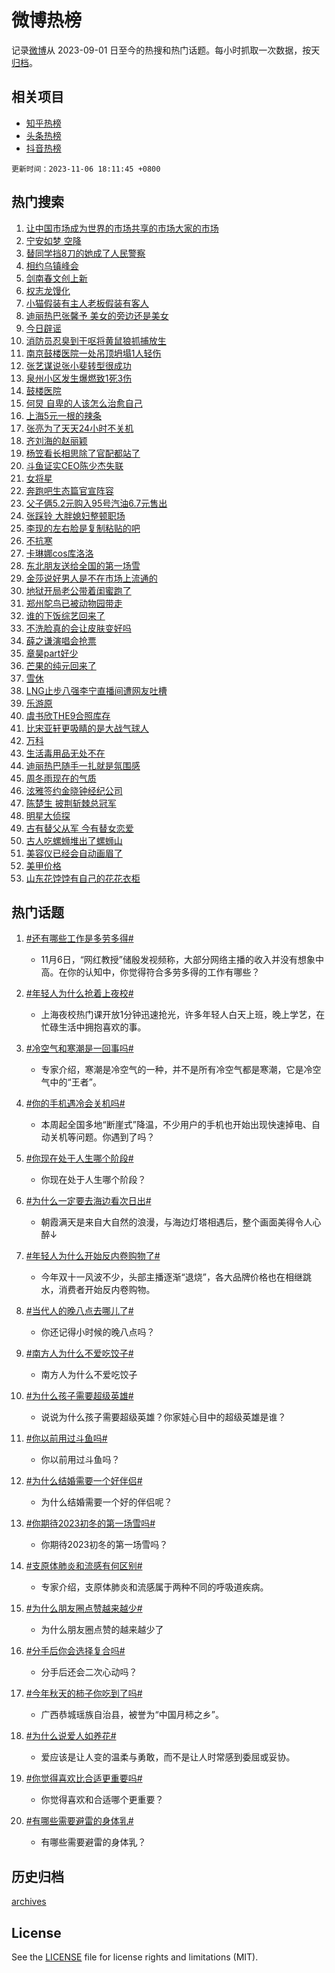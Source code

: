 # 微博热榜

记录[微博](https://www.weibo.com)从 2023-09-01 日至今的热搜和热门话题。每小时抓取一次数据，按天[归档](archives)。

## 相关项目

- [知乎热榜](https://github.com/hotarchive/zhihu)
- [头条热榜](https://github.com/hotarchive/toutiao)
- [抖音热榜](https://github.com/hotarchive/douyin)


`更新时间：2023-11-06 18:11:45 +0800`

## 热门搜索

1. [让中国市场成为世界的市场共享的市场大家的市场](https://m.weibo.cn/search?containerid=100103type%3D1%26t%3D10%26q%3D%23%E8%AE%A9%E4%B8%AD%E5%9B%BD%E5%B8%82%E5%9C%BA%E6%88%90%E4%B8%BA%E4%B8%96%E7%95%8C%E7%9A%84%E5%B8%82%E5%9C%BA%E5%85%B1%E4%BA%AB%E7%9A%84%E5%B8%82%E5%9C%BA%E5%A4%A7%E5%AE%B6%E7%9A%84%E5%B8%82%E5%9C%BA%23&stream_entry_id=51&isnewpage=1&extparam=seat%3D1%26pos%3D0%26q%3D%2523%25E8%25AE%25A9%25E4%25B8%25AD%25E5%259B%25BD%25E5%25B8%2582%25E5%259C%25BA%25E6%2588%2590%25E4%25B8%25BA%25E4%25B8%2596%25E7%2595%258C%25E7%259A%2584%25E5%25B8%2582%25E5%259C%25BA%25E5%2585%25B1%25E4%25BA%25AB%25E7%259A%2584%25E5%25B8%2582%25E5%259C%25BA%25E5%25A4%25A7%25E5%25AE%25B6%25E7%259A%2584%25E5%25B8%2582%25E5%259C%25BA%2523%26c_type%3D51%26stream_entry_id%3D51%26cate%3D10103%26dgr%3D0%26filter_type%3Drealtimehot%26display_time%3D1699265504%26pre_seqid%3D1699265504076020862137)
1. [宁安如梦 空降](https://m.weibo.cn/search?containerid=100103type%3D1%26t%3D10%26q%3D%E5%AE%81%E5%AE%89%E5%A6%82%E6%A2%A6+%E7%A9%BA%E9%99%8D&stream_entry_id=31&isnewpage=1&extparam=seat%3D1%26pos%3D0%26lcate%3D5001%26flag%3D1%26dgr%3D0%26q%3D%25E5%25AE%2581%25E5%25AE%2589%25E5%25A6%2582%25E6%25A2%25A6%2520%25E7%25A9%25BA%25E9%2599%258D%26filter_type%3Drealtimehot%26stream_entry_id%3D31%26c_type%3D31%26cate%3D5001%26band_rank%3D1%26realpos%3D1%26display_time%3D1699265504%26pre_seqid%3D1699265504076020862137)
1. [替同学挡8刀的她成了人民警察](https://m.weibo.cn/search?containerid=100103type%3D1%26t%3D10%26q%3D%23%E6%9B%BF%E5%90%8C%E5%AD%A6%E6%8C%A18%E5%88%80%E7%9A%84%E5%A5%B9%E6%88%90%E4%BA%86%E4%BA%BA%E6%B0%91%E8%AD%A6%E5%AF%9F%23&stream_entry_id=31&isnewpage=1&extparam=seat%3D1%26pos%3D1%26lcate%3D5001%26flag%3D32768%26dgr%3D0%26q%3D%2523%25E6%259B%25BF%25E5%2590%258C%25E5%25AD%25A6%25E6%258C%25A18%25E5%2588%2580%25E7%259A%2584%25E5%25A5%25B9%25E6%2588%2590%25E4%25BA%2586%25E4%25BA%25BA%25E6%25B0%2591%25E8%25AD%25A6%25E5%25AF%259F%2523%26filter_type%3Drealtimehot%26stream_entry_id%3D31%26c_type%3D31%26cate%3D5001%26band_rank%3D2%26realpos%3D2%26display_time%3D1699265504%26pre_seqid%3D1699265504076020862137)
1. [相约乌镇峰会](https://m.weibo.cn/search?containerid=100103type%3D1%26t%3D10%26q%3D%23%E7%9B%B8%E7%BA%A6%E4%B9%8C%E9%95%87%E5%B3%B0%E4%BC%9A%23&stream_entry_id=31&isnewpage=1&extparam=seat%3D1%26pos%3D2%26lcate%3D5001%26flag%3D1%26dgr%3D0%26q%3D%2523%25E7%259B%25B8%25E7%25BA%25A6%25E4%25B9%258C%25E9%2595%2587%25E5%25B3%25B0%25E4%25BC%259A%2523%26filter_type%3Drealtimehot%26stream_entry_id%3D31%26c_type%3D31%26cate%3D5001%26band_rank%3D3%26realpos%3D3%26display_time%3D1699265504%26pre_seqid%3D1699265504076020862137)
1. [剑南春文创上新](https://m.weibo.cn/search?containerid=100103type%3D1%26t%3D10%26q%3D%23%E5%89%91%E5%8D%97%E6%98%A5%E6%96%87%E5%88%9B%E4%B8%8A%E6%96%B0%23&stream_entry_id=31&isnewpage=1&extparam=seat%3D1%26pos%3D3%26is_ad_pos%3D1%26topic_ad%3D1%26lcate%3D5001%26dgr%3D0%26q%3D%2523%25E5%2589%2591%25E5%258D%2597%25E6%2598%25A5%25E6%2596%2587%25E5%2588%259B%25E4%25B8%258A%25E6%2596%25B0%2523%26c_type%3D31%26stream_entry_id%3D31%26adid%3D210362%26cate%3D5001%26band_rank%3D4%26filter_type%3Drealtimehot%26display_time%3D1699265504%26pre_seqid%3D1699265504076020862137)
1. [权志龙馒化](https://m.weibo.cn/search?containerid=100103type%3D1%26t%3D10%26q%3D%23%E6%9D%83%E5%BF%97%E9%BE%99%E9%A6%92%E5%8C%96%23&stream_entry_id=31&isnewpage=1&extparam=seat%3D1%26pos%3D4%26lcate%3D5001%26flag%3D1%26dgr%3D0%26q%3D%2523%25E6%259D%2583%25E5%25BF%2597%25E9%25BE%2599%25E9%25A6%2592%25E5%258C%2596%2523%26filter_type%3Drealtimehot%26stream_entry_id%3D31%26c_type%3D31%26cate%3D5001%26band_rank%3D4%26realpos%3D4%26display_time%3D1699265504%26pre_seqid%3D1699265504076020862137)
1. [小猫假装有主人老板假装有客人](https://m.weibo.cn/search?containerid=100103type%3D1%26t%3D10%26q%3D%23%E5%B0%8F%E7%8C%AB%E5%81%87%E8%A3%85%E6%9C%89%E4%B8%BB%E4%BA%BA%E8%80%81%E6%9D%BF%E5%81%87%E8%A3%85%E6%9C%89%E5%AE%A2%E4%BA%BA%23&stream_entry_id=31&isnewpage=1&extparam=seat%3D1%26pos%3D5%26lcate%3D5001%26flag%3D32768%26dgr%3D0%26q%3D%2523%25E5%25B0%258F%25E7%258C%25AB%25E5%2581%2587%25E8%25A3%2585%25E6%259C%2589%25E4%25B8%25BB%25E4%25BA%25BA%25E8%2580%2581%25E6%259D%25BF%25E5%2581%2587%25E8%25A3%2585%25E6%259C%2589%25E5%25AE%25A2%25E4%25BA%25BA%2523%26filter_type%3Drealtimehot%26stream_entry_id%3D31%26c_type%3D31%26cate%3D5001%26band_rank%3D5%26realpos%3D5%26display_time%3D1699265504%26pre_seqid%3D1699265504076020862137)
1. [迪丽热巴张馨予 美女的旁边还是美女](https://m.weibo.cn/search?containerid=100103type%3D1%26t%3D10%26q%3D%E8%BF%AA%E4%B8%BD%E7%83%AD%E5%B7%B4%E5%BC%A0%E9%A6%A8%E4%BA%88+%E7%BE%8E%E5%A5%B3%E7%9A%84%E6%97%81%E8%BE%B9%E8%BF%98%E6%98%AF%E7%BE%8E%E5%A5%B3&stream_entry_id=31&isnewpage=1&extparam=seat%3D1%26pos%3D6%26lcate%3D5001%26flag%3D1%26dgr%3D0%26q%3D%25E8%25BF%25AA%25E4%25B8%25BD%25E7%2583%25AD%25E5%25B7%25B4%25E5%25BC%25A0%25E9%25A6%25A8%25E4%25BA%2588%2520%25E7%25BE%258E%25E5%25A5%25B3%25E7%259A%2584%25E6%2597%2581%25E8%25BE%25B9%25E8%25BF%2598%25E6%2598%25AF%25E7%25BE%258E%25E5%25A5%25B3%26filter_type%3Drealtimehot%26stream_entry_id%3D31%26c_type%3D31%26cate%3D5001%26band_rank%3D6%26realpos%3D6%26display_time%3D1699265504%26pre_seqid%3D1699265504076020862137)
1. [今日辟谣](https://m.weibo.cn/search?containerid=100103type%3D1%26t%3D10%26q%3D%23%E4%BB%8A%E6%97%A5%E8%BE%9F%E8%B0%A3%23&stream_entry_id=31&isnewpage=1&extparam=seat%3D1%26pos%3D7%26is_ad_pos%3D1%26lcate%3D5001%26dgr%3D0%26q%3D%2523%25E4%25BB%258A%25E6%2597%25A5%25E8%25BE%259F%25E8%25B0%25A3%2523%26c_type%3D31%26stream_entry_id%3D31%26adid%3D210735%26cate%3D5001%26band_rank%3D7%26filter_type%3Drealtimehot%26display_time%3D1699265504%26pre_seqid%3D1699265504076020862137)
1. [消防员忍臭到干呕将黄鼠狼抓捕放生](https://m.weibo.cn/search?containerid=100103type%3D1%26t%3D10%26q%3D%23%E6%B6%88%E9%98%B2%E5%91%98%E5%BF%8D%E8%87%AD%E5%88%B0%E5%B9%B2%E5%91%95%E5%B0%86%E9%BB%84%E9%BC%A0%E7%8B%BC%E6%8A%93%E6%8D%95%E6%94%BE%E7%94%9F%23&stream_entry_id=31&isnewpage=1&extparam=seat%3D1%26pos%3D8%26lcate%3D5001%26flag%3D32768%26dgr%3D0%26q%3D%2523%25E6%25B6%2588%25E9%2598%25B2%25E5%2591%2598%25E5%25BF%258D%25E8%2587%25AD%25E5%2588%25B0%25E5%25B9%25B2%25E5%2591%2595%25E5%25B0%2586%25E9%25BB%2584%25E9%25BC%25A0%25E7%258B%25BC%25E6%258A%2593%25E6%258D%2595%25E6%2594%25BE%25E7%2594%259F%2523%26filter_type%3Drealtimehot%26stream_entry_id%3D31%26c_type%3D31%26cate%3D5001%26band_rank%3D7%26realpos%3D7%26display_time%3D1699265504%26pre_seqid%3D1699265504076020862137)
1. [南京鼓楼医院一处吊顶坍塌1人轻伤](https://m.weibo.cn/search?containerid=100103type%3D1%26t%3D10%26q%3D%23%E5%8D%97%E4%BA%AC%E9%BC%93%E6%A5%BC%E5%8C%BB%E9%99%A2%E4%B8%80%E5%A4%84%E5%90%8A%E9%A1%B6%E5%9D%8D%E5%A1%8C1%E4%BA%BA%E8%BD%BB%E4%BC%A4%23&stream_entry_id=31&isnewpage=1&extparam=seat%3D1%26pos%3D9%26lcate%3D5001%26flag%3D1%26dgr%3D0%26q%3D%2523%25E5%258D%2597%25E4%25BA%25AC%25E9%25BC%2593%25E6%25A5%25BC%25E5%258C%25BB%25E9%2599%25A2%25E4%25B8%2580%25E5%25A4%2584%25E5%2590%258A%25E9%25A1%25B6%25E5%259D%258D%25E5%25A1%258C1%25E4%25BA%25BA%25E8%25BD%25BB%25E4%25BC%25A4%2523%26filter_type%3Drealtimehot%26stream_entry_id%3D31%26c_type%3D31%26cate%3D5001%26band_rank%3D8%26realpos%3D8%26display_time%3D1699265504%26pre_seqid%3D1699265504076020862137)
1. [张艺谋说张小斐转型很成功](https://m.weibo.cn/search?containerid=100103type%3D1%26t%3D10%26q%3D%23%E5%BC%A0%E8%89%BA%E8%B0%8B%E8%AF%B4%E5%BC%A0%E5%B0%8F%E6%96%90%E8%BD%AC%E5%9E%8B%E5%BE%88%E6%88%90%E5%8A%9F%23&stream_entry_id=31&isnewpage=1&extparam=seat%3D1%26pos%3D10%26lcate%3D5001%26flag%3D1%26dgr%3D0%26q%3D%2523%25E5%25BC%25A0%25E8%2589%25BA%25E8%25B0%258B%25E8%25AF%25B4%25E5%25BC%25A0%25E5%25B0%258F%25E6%2596%2590%25E8%25BD%25AC%25E5%259E%258B%25E5%25BE%2588%25E6%2588%2590%25E5%258A%259F%2523%26filter_type%3Drealtimehot%26stream_entry_id%3D31%26c_type%3D31%26cate%3D5001%26band_rank%3D9%26realpos%3D9%26display_time%3D1699265504%26pre_seqid%3D1699265504076020862137)
1. [泉州小区发生爆燃致1死3伤](https://m.weibo.cn/search?containerid=100103type%3D1%26t%3D10%26q%3D%23%E6%B3%89%E5%B7%9E%E5%B0%8F%E5%8C%BA%E5%8F%91%E7%94%9F%E7%88%86%E7%87%83%E8%87%B41%E6%AD%BB3%E4%BC%A4%23&stream_entry_id=31&isnewpage=1&extparam=seat%3D1%26pos%3D11%26lcate%3D5001%26flag%3D1%26dgr%3D0%26q%3D%2523%25E6%25B3%2589%25E5%25B7%259E%25E5%25B0%258F%25E5%258C%25BA%25E5%258F%2591%25E7%2594%259F%25E7%2588%2586%25E7%2587%2583%25E8%2587%25B41%25E6%25AD%25BB3%25E4%25BC%25A4%2523%26filter_type%3Drealtimehot%26stream_entry_id%3D31%26c_type%3D31%26cate%3D5001%26band_rank%3D10%26realpos%3D10%26display_time%3D1699265504%26pre_seqid%3D1699265504076020862137)
1. [鼓楼医院](https://m.weibo.cn/search?containerid=100103type%3D1%26t%3D10%26q%3D%E9%BC%93%E6%A5%BC%E5%8C%BB%E9%99%A2&stream_entry_id=31&isnewpage=1&extparam=seat%3D1%26pos%3D12%26lcate%3D5001%26flag%3D1%26dgr%3D0%26q%3D%25E9%25BC%2593%25E6%25A5%25BC%25E5%258C%25BB%25E9%2599%25A2%26filter_type%3Drealtimehot%26stream_entry_id%3D31%26c_type%3D31%26cate%3D5001%26band_rank%3D11%26realpos%3D11%26display_time%3D1699265504%26pre_seqid%3D1699265504076020862137)
1. [何炅 自卑的人该怎么治愈自己](https://m.weibo.cn/search?containerid=100103type%3D1%26t%3D10%26q%3D%E4%BD%95%E7%82%85+%E8%87%AA%E5%8D%91%E7%9A%84%E4%BA%BA%E8%AF%A5%E6%80%8E%E4%B9%88%E6%B2%BB%E6%84%88%E8%87%AA%E5%B7%B1&stream_entry_id=31&isnewpage=1&extparam=seat%3D1%26pos%3D13%26lcate%3D5001%26flag%3D2%26dgr%3D0%26q%3D%25E4%25BD%2595%25E7%2582%2585%2520%25E8%2587%25AA%25E5%258D%2591%25E7%259A%2584%25E4%25BA%25BA%25E8%25AF%25A5%25E6%2580%258E%25E4%25B9%2588%25E6%25B2%25BB%25E6%2584%2588%25E8%2587%25AA%25E5%25B7%25B1%26filter_type%3Drealtimehot%26stream_entry_id%3D31%26c_type%3D31%26cate%3D5001%26band_rank%3D12%26realpos%3D12%26display_time%3D1699265504%26pre_seqid%3D1699265504076020862137)
1. [上海5元一根的辣条](https://m.weibo.cn/search?containerid=100103type%3D1%26t%3D10%26q%3D%E4%B8%8A%E6%B5%B75%E5%85%83%E4%B8%80%E6%A0%B9%E7%9A%84%E8%BE%A3%E6%9D%A1&stream_entry_id=31&isnewpage=1&extparam=seat%3D1%26pos%3D14%26lcate%3D5001%26flag%3D0%26dgr%3D0%26q%3D%25E4%25B8%258A%25E6%25B5%25B75%25E5%2585%2583%25E4%25B8%2580%25E6%25A0%25B9%25E7%259A%2584%25E8%25BE%25A3%25E6%259D%25A1%26filter_type%3Drealtimehot%26stream_entry_id%3D31%26c_type%3D31%26cate%3D5001%26band_rank%3D13%26realpos%3D13%26display_time%3D1699265504%26pre_seqid%3D1699265504076020862137)
1. [张亮为了天天24小时不关机](https://m.weibo.cn/search?containerid=100103type%3D1%26t%3D10%26q%3D%23%E5%BC%A0%E4%BA%AE%E4%B8%BA%E4%BA%86%E5%A4%A9%E5%A4%A924%E5%B0%8F%E6%97%B6%E4%B8%8D%E5%85%B3%E6%9C%BA%23&stream_entry_id=31&isnewpage=1&extparam=seat%3D1%26pos%3D15%26lcate%3D5001%26flag%3D1%26dgr%3D0%26q%3D%2523%25E5%25BC%25A0%25E4%25BA%25AE%25E4%25B8%25BA%25E4%25BA%2586%25E5%25A4%25A9%25E5%25A4%25A924%25E5%25B0%258F%25E6%2597%25B6%25E4%25B8%258D%25E5%2585%25B3%25E6%259C%25BA%2523%26filter_type%3Drealtimehot%26stream_entry_id%3D31%26c_type%3D31%26cate%3D5001%26band_rank%3D14%26realpos%3D14%26display_time%3D1699265504%26pre_seqid%3D1699265504076020862137)
1. [齐刘海的赵丽颖](https://m.weibo.cn/search?containerid=100103type%3D1%26t%3D10%26q%3D%E9%BD%90%E5%88%98%E6%B5%B7%E7%9A%84%E8%B5%B5%E4%B8%BD%E9%A2%96&stream_entry_id=31&isnewpage=1&extparam=seat%3D1%26pos%3D16%26lcate%3D5001%26flag%3D1%26dgr%3D0%26q%3D%25E9%25BD%2590%25E5%2588%2598%25E6%25B5%25B7%25E7%259A%2584%25E8%25B5%25B5%25E4%25B8%25BD%25E9%25A2%2596%26filter_type%3Drealtimehot%26stream_entry_id%3D31%26c_type%3D31%26cate%3D5001%26band_rank%3D15%26realpos%3D15%26display_time%3D1699265504%26pre_seqid%3D1699265504076020862137)
1. [杨笠看长相思除了官配都站了](https://m.weibo.cn/search?containerid=100103type%3D1%26t%3D10%26q%3D%E6%9D%A8%E7%AC%A0%E7%9C%8B%E9%95%BF%E7%9B%B8%E6%80%9D%E9%99%A4%E4%BA%86%E5%AE%98%E9%85%8D%E9%83%BD%E7%AB%99%E4%BA%86&stream_entry_id=31&isnewpage=1&extparam=seat%3D1%26pos%3D17%26lcate%3D5001%26flag%3D1%26dgr%3D0%26q%3D%25E6%259D%25A8%25E7%25AC%25A0%25E7%259C%258B%25E9%2595%25BF%25E7%259B%25B8%25E6%2580%259D%25E9%2599%25A4%25E4%25BA%2586%25E5%25AE%2598%25E9%2585%258D%25E9%2583%25BD%25E7%25AB%2599%25E4%25BA%2586%26filter_type%3Drealtimehot%26stream_entry_id%3D31%26c_type%3D31%26cate%3D5001%26band_rank%3D16%26realpos%3D16%26display_time%3D1699265504%26pre_seqid%3D1699265504076020862137)
1. [斗鱼证实CEO陈少杰失联](https://m.weibo.cn/search?containerid=100103type%3D1%26t%3D10%26q%3D%23%E6%96%97%E9%B1%BC%E8%AF%81%E5%AE%9ECEO%E9%99%88%E5%B0%91%E6%9D%B0%E5%A4%B1%E8%81%94%23&stream_entry_id=31&isnewpage=1&extparam=seat%3D1%26pos%3D18%26lcate%3D5001%26flag%3D2%26dgr%3D0%26q%3D%2523%25E6%2596%2597%25E9%25B1%25BC%25E8%25AF%2581%25E5%25AE%259ECEO%25E9%2599%2588%25E5%25B0%2591%25E6%259D%25B0%25E5%25A4%25B1%25E8%2581%2594%2523%26filter_type%3Drealtimehot%26stream_entry_id%3D31%26c_type%3D31%26cate%3D5001%26band_rank%3D17%26realpos%3D17%26display_time%3D1699265504%26pre_seqid%3D1699265504076020862137)
1. [女将星](https://m.weibo.cn/search?containerid=100103type%3D1%26t%3D10%26q%3D%E5%A5%B3%E5%B0%86%E6%98%9F&stream_entry_id=31&isnewpage=1&extparam=seat%3D1%26pos%3D19%26lcate%3D5001%26flag%3D0%26dgr%3D0%26q%3D%25E5%25A5%25B3%25E5%25B0%2586%25E6%2598%259F%26filter_type%3Drealtimehot%26stream_entry_id%3D31%26c_type%3D31%26cate%3D5001%26band_rank%3D18%26realpos%3D18%26display_time%3D1699265504%26pre_seqid%3D1699265504076020862137)
1. [奔跑吧生态篇官宣阵容](https://m.weibo.cn/search?containerid=100103type%3D1%26t%3D10%26q%3D%23%E5%A5%94%E8%B7%91%E5%90%A7%E7%94%9F%E6%80%81%E7%AF%87%E5%AE%98%E5%AE%A3%E9%98%B5%E5%AE%B9%23&stream_entry_id=31&isnewpage=1&extparam=seat%3D1%26pos%3D20%26lcate%3D5001%26flag%3D1%26dgr%3D0%26q%3D%2523%25E5%25A5%2594%25E8%25B7%2591%25E5%2590%25A7%25E7%2594%259F%25E6%2580%2581%25E7%25AF%2587%25E5%25AE%2598%25E5%25AE%25A3%25E9%2598%25B5%25E5%25AE%25B9%2523%26filter_type%3Drealtimehot%26stream_entry_id%3D31%26c_type%3D31%26cate%3D5001%26band_rank%3D19%26realpos%3D19%26display_time%3D1699265504%26pre_seqid%3D1699265504076020862137)
1. [父子俩5.2元购入95号汽油6.7元售出](https://m.weibo.cn/search?containerid=100103type%3D1%26t%3D10%26q%3D%23%E7%88%B6%E5%AD%90%E4%BF%A95.2%E5%85%83%E8%B4%AD%E5%85%A595%E5%8F%B7%E6%B1%BD%E6%B2%B96.7%E5%85%83%E5%94%AE%E5%87%BA%23&stream_entry_id=31&isnewpage=1&extparam=seat%3D1%26pos%3D21%26lcate%3D5001%26flag%3D2%26dgr%3D0%26q%3D%2523%25E7%2588%25B6%25E5%25AD%2590%25E4%25BF%25A95.2%25E5%2585%2583%25E8%25B4%25AD%25E5%2585%25A595%25E5%258F%25B7%25E6%25B1%25BD%25E6%25B2%25B96.7%25E5%2585%2583%25E5%2594%25AE%25E5%2587%25BA%2523%26filter_type%3Drealtimehot%26stream_entry_id%3D31%26c_type%3D31%26cate%3D5001%26band_rank%3D20%26realpos%3D20%26display_time%3D1699265504%26pre_seqid%3D1699265504076020862137)
1. [张踩铃 大胖媳妇整顿职场](https://m.weibo.cn/search?containerid=100103type%3D1%26t%3D10%26q%3D%E5%BC%A0%E8%B8%A9%E9%93%83+%E5%A4%A7%E8%83%96%E5%AA%B3%E5%A6%87%E6%95%B4%E9%A1%BF%E8%81%8C%E5%9C%BA&stream_entry_id=31&isnewpage=1&extparam=seat%3D1%26pos%3D22%26lcate%3D5001%26flag%3D0%26dgr%3D0%26q%3D%25E5%25BC%25A0%25E8%25B8%25A9%25E9%2593%2583%2520%25E5%25A4%25A7%25E8%2583%2596%25E5%25AA%25B3%25E5%25A6%2587%25E6%2595%25B4%25E9%25A1%25BF%25E8%2581%258C%25E5%259C%25BA%26filter_type%3Drealtimehot%26stream_entry_id%3D31%26c_type%3D31%26cate%3D5001%26band_rank%3D21%26realpos%3D21%26display_time%3D1699265504%26pre_seqid%3D1699265504076020862137)
1. [李现的左右脸是复制粘贴的吧](https://m.weibo.cn/search?containerid=100103type%3D1%26t%3D10%26q%3D%E6%9D%8E%E7%8E%B0%E7%9A%84%E5%B7%A6%E5%8F%B3%E8%84%B8%E6%98%AF%E5%A4%8D%E5%88%B6%E7%B2%98%E8%B4%B4%E7%9A%84%E5%90%A7&stream_entry_id=31&isnewpage=1&extparam=seat%3D1%26pos%3D23%26lcate%3D5001%26flag%3D0%26dgr%3D0%26q%3D%25E6%259D%258E%25E7%258E%25B0%25E7%259A%2584%25E5%25B7%25A6%25E5%258F%25B3%25E8%2584%25B8%25E6%2598%25AF%25E5%25A4%258D%25E5%2588%25B6%25E7%25B2%2598%25E8%25B4%25B4%25E7%259A%2584%25E5%2590%25A7%26filter_type%3Drealtimehot%26stream_entry_id%3D31%26c_type%3D31%26cate%3D5001%26band_rank%3D22%26realpos%3D22%26display_time%3D1699265504%26pre_seqid%3D1699265504076020862137)
1. [不抗寒](https://m.weibo.cn/search?containerid=100103type%3D1%26t%3D10%26q%3D%E4%B8%8D%E6%8A%97%E5%AF%92&stream_entry_id=31&isnewpage=1&extparam=seat%3D1%26pos%3D24%26lcate%3D5001%26flag%3D0%26dgr%3D0%26q%3D%25E4%25B8%258D%25E6%258A%2597%25E5%25AF%2592%26filter_type%3Drealtimehot%26stream_entry_id%3D31%26c_type%3D31%26cate%3D5001%26band_rank%3D23%26realpos%3D23%26display_time%3D1699265504%26pre_seqid%3D1699265504076020862137)
1. [卡琳娜cos库洛洛](https://m.weibo.cn/search?containerid=100103type%3D1%26t%3D10%26q%3D%E5%8D%A1%E7%90%B3%E5%A8%9Ccos%E5%BA%93%E6%B4%9B%E6%B4%9B&stream_entry_id=31&isnewpage=1&extparam=seat%3D1%26pos%3D25%26lcate%3D5001%26flag%3D1%26dgr%3D0%26q%3D%25E5%258D%25A1%25E7%2590%25B3%25E5%25A8%259Ccos%25E5%25BA%2593%25E6%25B4%259B%25E6%25B4%259B%26filter_type%3Drealtimehot%26stream_entry_id%3D31%26c_type%3D31%26cate%3D5001%26band_rank%3D24%26realpos%3D24%26display_time%3D1699265504%26pre_seqid%3D1699265504076020862137)
1. [东北朋友送给全国的第一场雪](https://m.weibo.cn/search?containerid=100103type%3D1%26t%3D10%26q%3D%23%E4%B8%9C%E5%8C%97%E6%9C%8B%E5%8F%8B%E9%80%81%E7%BB%99%E5%85%A8%E5%9B%BD%E7%9A%84%E7%AC%AC%E4%B8%80%E5%9C%BA%E9%9B%AA%23&stream_entry_id=31&isnewpage=1&extparam=seat%3D1%26pos%3D26%26lcate%3D5001%26flag%3D32768%26dgr%3D0%26q%3D%2523%25E4%25B8%259C%25E5%258C%2597%25E6%259C%258B%25E5%258F%258B%25E9%2580%2581%25E7%25BB%2599%25E5%2585%25A8%25E5%259B%25BD%25E7%259A%2584%25E7%25AC%25AC%25E4%25B8%2580%25E5%259C%25BA%25E9%259B%25AA%2523%26filter_type%3Drealtimehot%26stream_entry_id%3D31%26c_type%3D31%26cate%3D5001%26band_rank%3D25%26realpos%3D25%26display_time%3D1699265504%26pre_seqid%3D1699265504076020862137)
1. [金莎说好男人是不在市场上流通的](https://m.weibo.cn/search?containerid=100103type%3D1%26t%3D10%26q%3D%23%E9%87%91%E8%8E%8E%E8%AF%B4%E5%A5%BD%E7%94%B7%E4%BA%BA%E6%98%AF%E4%B8%8D%E5%9C%A8%E5%B8%82%E5%9C%BA%E4%B8%8A%E6%B5%81%E9%80%9A%E7%9A%84%23&stream_entry_id=31&isnewpage=1&extparam=seat%3D1%26pos%3D27%26lcate%3D5001%26flag%3D0%26dgr%3D0%26q%3D%2523%25E9%2587%2591%25E8%258E%258E%25E8%25AF%25B4%25E5%25A5%25BD%25E7%2594%25B7%25E4%25BA%25BA%25E6%2598%25AF%25E4%25B8%258D%25E5%259C%25A8%25E5%25B8%2582%25E5%259C%25BA%25E4%25B8%258A%25E6%25B5%2581%25E9%2580%259A%25E7%259A%2584%2523%26filter_type%3Drealtimehot%26stream_entry_id%3D31%26c_type%3D31%26cate%3D5001%26band_rank%3D26%26realpos%3D26%26display_time%3D1699265504%26pre_seqid%3D1699265504076020862137)
1. [地狱开局老公带着闺蜜跑了](https://m.weibo.cn/search?containerid=100103type%3D1%26t%3D10%26q%3D%23%E5%9C%B0%E7%8B%B1%E5%BC%80%E5%B1%80%E8%80%81%E5%85%AC%E5%B8%A6%E7%9D%80%E9%97%BA%E8%9C%9C%E8%B7%91%E4%BA%86%23&stream_entry_id=31&isnewpage=1&extparam=seat%3D1%26pos%3D28%26lcate%3D5001%26flag%3D1%26dgr%3D0%26q%3D%2523%25E5%259C%25B0%25E7%258B%25B1%25E5%25BC%2580%25E5%25B1%2580%25E8%2580%2581%25E5%2585%25AC%25E5%25B8%25A6%25E7%259D%2580%25E9%2597%25BA%25E8%259C%259C%25E8%25B7%2591%25E4%25BA%2586%2523%26filter_type%3Drealtimehot%26stream_entry_id%3D31%26c_type%3D31%26cate%3D5001%26band_rank%3D27%26realpos%3D27%26display_time%3D1699265504%26pre_seqid%3D1699265504076020862137)
1. [郑州鸵鸟已被动物园带走](https://m.weibo.cn/search?containerid=100103type%3D1%26t%3D10%26q%3D%23%E9%83%91%E5%B7%9E%E9%B8%B5%E9%B8%9F%E5%B7%B2%E8%A2%AB%E5%8A%A8%E7%89%A9%E5%9B%AD%E5%B8%A6%E8%B5%B0%23&stream_entry_id=31&isnewpage=1&extparam=seat%3D1%26pos%3D29%26lcate%3D5001%26flag%3D1%26dgr%3D0%26q%3D%2523%25E9%2583%2591%25E5%25B7%259E%25E9%25B8%25B5%25E9%25B8%259F%25E5%25B7%25B2%25E8%25A2%25AB%25E5%258A%25A8%25E7%2589%25A9%25E5%259B%25AD%25E5%25B8%25A6%25E8%25B5%25B0%2523%26filter_type%3Drealtimehot%26stream_entry_id%3D31%26c_type%3D31%26cate%3D5001%26band_rank%3D28%26realpos%3D28%26display_time%3D1699265504%26pre_seqid%3D1699265504076020862137)
1. [谁的下饭综艺回来了](https://m.weibo.cn/search?containerid=100103type%3D1%26t%3D10%26q%3D%23%E8%B0%81%E7%9A%84%E4%B8%8B%E9%A5%AD%E7%BB%BC%E8%89%BA%E5%9B%9E%E6%9D%A5%E4%BA%86%23&stream_entry_id=31&isnewpage=1&extparam=seat%3D1%26pos%3D30%26lcate%3D5001%26flag%3D1%26dgr%3D0%26q%3D%2523%25E8%25B0%2581%25E7%259A%2584%25E4%25B8%258B%25E9%25A5%25AD%25E7%25BB%25BC%25E8%2589%25BA%25E5%259B%259E%25E6%259D%25A5%25E4%25BA%2586%2523%26filter_type%3Drealtimehot%26stream_entry_id%3D31%26c_type%3D31%26cate%3D5001%26band_rank%3D29%26realpos%3D29%26display_time%3D1699265504%26pre_seqid%3D1699265504076020862137)
1. [不洗脸真的会让皮肤变好吗](https://m.weibo.cn/search?containerid=100103type%3D1%26t%3D10%26q%3D%23%E4%B8%8D%E6%B4%97%E8%84%B8%E7%9C%9F%E7%9A%84%E4%BC%9A%E8%AE%A9%E7%9A%AE%E8%82%A4%E5%8F%98%E5%A5%BD%E5%90%97%23&stream_entry_id=31&isnewpage=1&extparam=seat%3D1%26pos%3D31%26lcate%3D5001%26flag%3D1%26dgr%3D0%26q%3D%2523%25E4%25B8%258D%25E6%25B4%2597%25E8%2584%25B8%25E7%259C%259F%25E7%259A%2584%25E4%25BC%259A%25E8%25AE%25A9%25E7%259A%25AE%25E8%2582%25A4%25E5%258F%2598%25E5%25A5%25BD%25E5%2590%2597%2523%26filter_type%3Drealtimehot%26stream_entry_id%3D31%26c_type%3D31%26cate%3D5001%26band_rank%3D30%26realpos%3D30%26display_time%3D1699265504%26pre_seqid%3D1699265504076020862137)
1. [薛之谦演唱会抢票](https://m.weibo.cn/search?containerid=100103type%3D1%26t%3D10%26q%3D%E8%96%9B%E4%B9%8B%E8%B0%A6%E6%BC%94%E5%94%B1%E4%BC%9A%E6%8A%A2%E7%A5%A8&stream_entry_id=31&isnewpage=1&extparam=seat%3D1%26pos%3D32%26lcate%3D5001%26flag%3D1%26dgr%3D0%26q%3D%25E8%2596%259B%25E4%25B9%258B%25E8%25B0%25A6%25E6%25BC%2594%25E5%2594%25B1%25E4%25BC%259A%25E6%258A%25A2%25E7%25A5%25A8%26filter_type%3Drealtimehot%26stream_entry_id%3D31%26c_type%3D31%26cate%3D5001%26band_rank%3D31%26realpos%3D31%26display_time%3D1699265504%26pre_seqid%3D1699265504076020862137)
1. [章昊part好少](https://m.weibo.cn/search?containerid=100103type%3D1%26t%3D10%26q%3D%E7%AB%A0%E6%98%8Apart%E5%A5%BD%E5%B0%91&stream_entry_id=31&isnewpage=1&extparam=seat%3D1%26pos%3D33%26lcate%3D5001%26flag%3D1%26dgr%3D0%26q%3D%25E7%25AB%25A0%25E6%2598%258Apart%25E5%25A5%25BD%25E5%25B0%2591%26filter_type%3Drealtimehot%26stream_entry_id%3D31%26c_type%3D31%26cate%3D5001%26band_rank%3D32%26realpos%3D32%26display_time%3D1699265504%26pre_seqid%3D1699265504076020862137)
1. [芒果的纯元回来了](https://m.weibo.cn/search?containerid=100103type%3D1%26t%3D10%26q%3D%E8%8A%92%E6%9E%9C%E7%9A%84%E7%BA%AF%E5%85%83%E5%9B%9E%E6%9D%A5%E4%BA%86&stream_entry_id=31&isnewpage=1&extparam=seat%3D1%26pos%3D34%26lcate%3D5001%26flag%3D1%26dgr%3D0%26q%3D%25E8%258A%2592%25E6%259E%259C%25E7%259A%2584%25E7%25BA%25AF%25E5%2585%2583%25E5%259B%259E%25E6%259D%25A5%25E4%25BA%2586%26filter_type%3Drealtimehot%26stream_entry_id%3D31%26c_type%3D31%26cate%3D5001%26band_rank%3D33%26realpos%3D33%26display_time%3D1699265504%26pre_seqid%3D1699265504076020862137)
1. [雪休](https://m.weibo.cn/search?containerid=100103type%3D1%26t%3D10%26q%3D%E9%9B%AA%E4%BC%91&stream_entry_id=31&isnewpage=1&extparam=seat%3D1%26pos%3D35%26lcate%3D5001%26flag%3D0%26dgr%3D0%26q%3D%25E9%259B%25AA%25E4%25BC%2591%26filter_type%3Drealtimehot%26stream_entry_id%3D31%26c_type%3D31%26cate%3D5001%26band_rank%3D34%26realpos%3D34%26display_time%3D1699265504%26pre_seqid%3D1699265504076020862137)
1. [LNG止步八强李宁直播间遭网友吐槽](https://m.weibo.cn/search?containerid=100103type%3D1%26t%3D10%26q%3D%23LNG%E6%AD%A2%E6%AD%A5%E5%85%AB%E5%BC%BA%E6%9D%8E%E5%AE%81%E7%9B%B4%E6%92%AD%E9%97%B4%E9%81%AD%E7%BD%91%E5%8F%8B%E5%90%90%E6%A7%BD%23&stream_entry_id=31&isnewpage=1&extparam=seat%3D1%26pos%3D36%26lcate%3D5001%26flag%3D0%26dgr%3D0%26q%3D%2523LNG%25E6%25AD%25A2%25E6%25AD%25A5%25E5%2585%25AB%25E5%25BC%25BA%25E6%259D%258E%25E5%25AE%2581%25E7%259B%25B4%25E6%2592%25AD%25E9%2597%25B4%25E9%2581%25AD%25E7%25BD%2591%25E5%258F%258B%25E5%2590%2590%25E6%25A7%25BD%2523%26filter_type%3Drealtimehot%26stream_entry_id%3D31%26c_type%3D31%26cate%3D5001%26band_rank%3D35%26realpos%3D35%26display_time%3D1699265504%26pre_seqid%3D1699265504076020862137)
1. [乐游原](https://m.weibo.cn/search?containerid=100103type%3D1%26t%3D10%26q%3D%E4%B9%90%E6%B8%B8%E5%8E%9F&stream_entry_id=31&isnewpage=1&extparam=seat%3D1%26pos%3D37%26lcate%3D5001%26flag%3D1%26dgr%3D0%26q%3D%25E4%25B9%2590%25E6%25B8%25B8%25E5%258E%259F%26filter_type%3Drealtimehot%26stream_entry_id%3D31%26c_type%3D31%26cate%3D5001%26band_rank%3D36%26realpos%3D36%26display_time%3D1699265504%26pre_seqid%3D1699265504076020862137)
1. [虞书欣THE9合照库存](https://m.weibo.cn/search?containerid=100103type%3D1%26t%3D10%26q%3D%23%E8%99%9E%E4%B9%A6%E6%AC%A3THE9%E5%90%88%E7%85%A7%E5%BA%93%E5%AD%98%23&stream_entry_id=31&isnewpage=1&extparam=seat%3D1%26pos%3D38%26lcate%3D5001%26flag%3D1%26dgr%3D0%26q%3D%2523%25E8%2599%259E%25E4%25B9%25A6%25E6%25AC%25A3THE9%25E5%2590%2588%25E7%2585%25A7%25E5%25BA%2593%25E5%25AD%2598%2523%26filter_type%3Drealtimehot%26stream_entry_id%3D31%26c_type%3D31%26cate%3D5001%26band_rank%3D37%26realpos%3D37%26display_time%3D1699265504%26pre_seqid%3D1699265504076020862137)
1. [比宋亚轩更吸睛的是大战气球人](https://m.weibo.cn/search?containerid=100103type%3D1%26t%3D10%26q%3D%23%E6%AF%94%E5%AE%8B%E4%BA%9A%E8%BD%A9%E6%9B%B4%E5%90%B8%E7%9D%9B%E7%9A%84%E6%98%AF%E5%A4%A7%E6%88%98%E6%B0%94%E7%90%83%E4%BA%BA%23&stream_entry_id=31&isnewpage=1&extparam=seat%3D1%26pos%3D39%26lcate%3D5001%26flag%3D1%26dgr%3D0%26q%3D%2523%25E6%25AF%2594%25E5%25AE%258B%25E4%25BA%259A%25E8%25BD%25A9%25E6%259B%25B4%25E5%2590%25B8%25E7%259D%259B%25E7%259A%2584%25E6%2598%25AF%25E5%25A4%25A7%25E6%2588%2598%25E6%25B0%2594%25E7%2590%2583%25E4%25BA%25BA%2523%26filter_type%3Drealtimehot%26stream_entry_id%3D31%26c_type%3D31%26cate%3D5001%26band_rank%3D38%26realpos%3D38%26display_time%3D1699265504%26pre_seqid%3D1699265504076020862137)
1. [万科](https://m.weibo.cn/search?containerid=100103type%3D1%26t%3D10%26q%3D%E4%B8%87%E7%A7%91&stream_entry_id=31&isnewpage=1&extparam=seat%3D1%26pos%3D40%26lcate%3D5001%26flag%3D0%26dgr%3D0%26q%3D%25E4%25B8%2587%25E7%25A7%2591%26filter_type%3Drealtimehot%26stream_entry_id%3D31%26c_type%3D31%26cate%3D5001%26band_rank%3D39%26realpos%3D39%26display_time%3D1699265504%26pre_seqid%3D1699265504076020862137)
1. [生活毒用品无处不在](https://m.weibo.cn/search?containerid=100103type%3D1%26t%3D10%26q%3D%E7%94%9F%E6%B4%BB%E6%AF%92%E7%94%A8%E5%93%81%E6%97%A0%E5%A4%84%E4%B8%8D%E5%9C%A8&stream_entry_id=31&isnewpage=1&extparam=seat%3D1%26pos%3D41%26lcate%3D5001%26flag%3D1%26dgr%3D0%26q%3D%25E7%2594%259F%25E6%25B4%25BB%25E6%25AF%2592%25E7%2594%25A8%25E5%2593%2581%25E6%2597%25A0%25E5%25A4%2584%25E4%25B8%258D%25E5%259C%25A8%26filter_type%3Drealtimehot%26stream_entry_id%3D31%26c_type%3D31%26cate%3D5001%26band_rank%3D40%26realpos%3D40%26display_time%3D1699265504%26pre_seqid%3D1699265504076020862137)
1. [迪丽热巴随手一扎就是氛围感](https://m.weibo.cn/search?containerid=100103type%3D1%26t%3D10%26q%3D%23%E8%BF%AA%E4%B8%BD%E7%83%AD%E5%B7%B4%E9%9A%8F%E6%89%8B%E4%B8%80%E6%89%8E%E5%B0%B1%E6%98%AF%E6%B0%9B%E5%9B%B4%E6%84%9F%23&stream_entry_id=31&isnewpage=1&extparam=seat%3D1%26pos%3D42%26lcate%3D5001%26flag%3D0%26dgr%3D0%26q%3D%2523%25E8%25BF%25AA%25E4%25B8%25BD%25E7%2583%25AD%25E5%25B7%25B4%25E9%259A%258F%25E6%2589%258B%25E4%25B8%2580%25E6%2589%258E%25E5%25B0%25B1%25E6%2598%25AF%25E6%25B0%259B%25E5%259B%25B4%25E6%2584%259F%2523%26filter_type%3Drealtimehot%26stream_entry_id%3D31%26c_type%3D31%26cate%3D5001%26band_rank%3D41%26realpos%3D41%26display_time%3D1699265504%26pre_seqid%3D1699265504076020862137)
1. [周冬雨现在的气质](https://m.weibo.cn/search?containerid=100103type%3D1%26t%3D10%26q%3D%E5%91%A8%E5%86%AC%E9%9B%A8%E7%8E%B0%E5%9C%A8%E7%9A%84%E6%B0%94%E8%B4%A8&stream_entry_id=31&isnewpage=1&extparam=seat%3D1%26pos%3D43%26lcate%3D5001%26flag%3D1%26dgr%3D0%26q%3D%25E5%2591%25A8%25E5%2586%25AC%25E9%259B%25A8%25E7%258E%25B0%25E5%259C%25A8%25E7%259A%2584%25E6%25B0%2594%25E8%25B4%25A8%26filter_type%3Drealtimehot%26stream_entry_id%3D31%26c_type%3D31%26cate%3D5001%26band_rank%3D42%26realpos%3D42%26display_time%3D1699265504%26pre_seqid%3D1699265504076020862137)
1. [泫雅签约金晓钟经纪公司](https://m.weibo.cn/search?containerid=100103type%3D1%26t%3D10%26q%3D%23%E6%B3%AB%E9%9B%85%E7%AD%BE%E7%BA%A6%E9%87%91%E6%99%93%E9%92%9F%E7%BB%8F%E7%BA%AA%E5%85%AC%E5%8F%B8%23&stream_entry_id=31&isnewpage=1&extparam=seat%3D1%26pos%3D44%26lcate%3D5001%26flag%3D0%26dgr%3D0%26q%3D%2523%25E6%25B3%25AB%25E9%259B%2585%25E7%25AD%25BE%25E7%25BA%25A6%25E9%2587%2591%25E6%2599%2593%25E9%2592%259F%25E7%25BB%258F%25E7%25BA%25AA%25E5%2585%25AC%25E5%258F%25B8%2523%26filter_type%3Drealtimehot%26stream_entry_id%3D31%26c_type%3D31%26cate%3D5001%26band_rank%3D43%26realpos%3D43%26display_time%3D1699265504%26pre_seqid%3D1699265504076020862137)
1. [陈楚生 披荆斩棘总冠军](https://m.weibo.cn/search?containerid=100103type%3D1%26t%3D10%26q%3D%E9%99%88%E6%A5%9A%E7%94%9F+%E6%8A%AB%E8%8D%86%E6%96%A9%E6%A3%98%E6%80%BB%E5%86%A0%E5%86%9B&stream_entry_id=31&isnewpage=1&extparam=seat%3D1%26pos%3D45%26lcate%3D5001%26flag%3D0%26dgr%3D0%26q%3D%25E9%2599%2588%25E6%25A5%259A%25E7%2594%259F%2520%25E6%258A%25AB%25E8%258D%2586%25E6%2596%25A9%25E6%25A3%2598%25E6%2580%25BB%25E5%2586%25A0%25E5%2586%259B%26filter_type%3Drealtimehot%26stream_entry_id%3D31%26c_type%3D31%26cate%3D5001%26band_rank%3D44%26realpos%3D44%26display_time%3D1699265504%26pre_seqid%3D1699265504076020862137)
1. [明星大侦探](https://m.weibo.cn/search?containerid=100103type%3D1%26t%3D10%26q%3D%E6%98%8E%E6%98%9F%E5%A4%A7%E4%BE%A6%E6%8E%A2&stream_entry_id=31&isnewpage=1&extparam=seat%3D1%26pos%3D46%26lcate%3D5001%26flag%3D0%26dgr%3D0%26q%3D%25E6%2598%258E%25E6%2598%259F%25E5%25A4%25A7%25E4%25BE%25A6%25E6%258E%25A2%26filter_type%3Drealtimehot%26stream_entry_id%3D31%26c_type%3D31%26cate%3D5001%26band_rank%3D45%26realpos%3D45%26display_time%3D1699265504%26pre_seqid%3D1699265504076020862137)
1. [古有替父从军 今有替女恋爱](https://m.weibo.cn/search?containerid=100103type%3D1%26t%3D10%26q%3D%E5%8F%A4%E6%9C%89%E6%9B%BF%E7%88%B6%E4%BB%8E%E5%86%9B+%E4%BB%8A%E6%9C%89%E6%9B%BF%E5%A5%B3%E6%81%8B%E7%88%B1&stream_entry_id=31&isnewpage=1&extparam=seat%3D1%26pos%3D47%26lcate%3D5001%26flag%3D0%26dgr%3D0%26q%3D%25E5%258F%25A4%25E6%259C%2589%25E6%259B%25BF%25E7%2588%25B6%25E4%25BB%258E%25E5%2586%259B%2520%25E4%25BB%258A%25E6%259C%2589%25E6%259B%25BF%25E5%25A5%25B3%25E6%2581%258B%25E7%2588%25B1%26filter_type%3Drealtimehot%26stream_entry_id%3D31%26c_type%3D31%26cate%3D5001%26band_rank%3D46%26realpos%3D46%26display_time%3D1699265504%26pre_seqid%3D1699265504076020862137)
1. [古人吃螺蛳堆出了螺蛳山](https://m.weibo.cn/search?containerid=100103type%3D1%26t%3D10%26q%3D%23%E5%8F%A4%E4%BA%BA%E5%90%83%E8%9E%BA%E8%9B%B3%E5%A0%86%E5%87%BA%E4%BA%86%E8%9E%BA%E8%9B%B3%E5%B1%B1%23&stream_entry_id=31&isnewpage=1&extparam=seat%3D1%26pos%3D48%26lcate%3D5001%26flag%3D1%26dgr%3D0%26q%3D%2523%25E5%258F%25A4%25E4%25BA%25BA%25E5%2590%2583%25E8%259E%25BA%25E8%259B%25B3%25E5%25A0%2586%25E5%2587%25BA%25E4%25BA%2586%25E8%259E%25BA%25E8%259B%25B3%25E5%25B1%25B1%2523%26filter_type%3Drealtimehot%26stream_entry_id%3D31%26c_type%3D31%26cate%3D5001%26band_rank%3D47%26realpos%3D47%26display_time%3D1699265504%26pre_seqid%3D1699265504076020862137)
1. [美容仪已经会自动画眉了](https://m.weibo.cn/search?containerid=100103type%3D1%26t%3D10%26q%3D%23%E7%BE%8E%E5%AE%B9%E4%BB%AA%E5%B7%B2%E7%BB%8F%E4%BC%9A%E8%87%AA%E5%8A%A8%E7%94%BB%E7%9C%89%E4%BA%86%23&stream_entry_id=31&isnewpage=1&extparam=seat%3D1%26pos%3D49%26lcate%3D5001%26flag%3D1%26dgr%3D0%26q%3D%2523%25E7%25BE%258E%25E5%25AE%25B9%25E4%25BB%25AA%25E5%25B7%25B2%25E7%25BB%258F%25E4%25BC%259A%25E8%2587%25AA%25E5%258A%25A8%25E7%2594%25BB%25E7%259C%2589%25E4%25BA%2586%2523%26filter_type%3Drealtimehot%26stream_entry_id%3D31%26c_type%3D31%26cate%3D5001%26band_rank%3D48%26realpos%3D48%26display_time%3D1699265504%26pre_seqid%3D1699265504076020862137)
1. [美甲价格](https://m.weibo.cn/search?containerid=100103type%3D1%26t%3D10%26q%3D%E7%BE%8E%E7%94%B2%E4%BB%B7%E6%A0%BC&stream_entry_id=31&isnewpage=1&extparam=seat%3D1%26pos%3D50%26lcate%3D5001%26flag%3D1%26dgr%3D0%26q%3D%25E7%25BE%258E%25E7%2594%25B2%25E4%25BB%25B7%25E6%25A0%25BC%26filter_type%3Drealtimehot%26stream_entry_id%3D31%26c_type%3D31%26cate%3D5001%26band_rank%3D49%26realpos%3D49%26display_time%3D1699265504%26pre_seqid%3D1699265504076020862137)
1. [山东花饽饽有自己的花花衣柜](https://m.weibo.cn/search?containerid=100103type%3D1%26t%3D10%26q%3D%23%E5%B1%B1%E4%B8%9C%E8%8A%B1%E9%A5%BD%E9%A5%BD%E6%9C%89%E8%87%AA%E5%B7%B1%E7%9A%84%E8%8A%B1%E8%8A%B1%E8%A1%A3%E6%9F%9C%23&stream_entry_id=31&isnewpage=1&extparam=seat%3D1%26pos%3D51%26lcate%3D5001%26flag%3D32768%26dgr%3D0%26q%3D%2523%25E5%25B1%25B1%25E4%25B8%259C%25E8%258A%25B1%25E9%25A5%25BD%25E9%25A5%25BD%25E6%259C%2589%25E8%2587%25AA%25E5%25B7%25B1%25E7%259A%2584%25E8%258A%25B1%25E8%258A%25B1%25E8%25A1%25A3%25E6%259F%259C%2523%26filter_type%3Drealtimehot%26stream_entry_id%3D31%26c_type%3D31%26cate%3D5001%26band_rank%3D50%26realpos%3D50%26display_time%3D1699265504%26pre_seqid%3D1699265504076020862137)

## 热门话题

1. [#还有哪些工作是多劳多得#](https://m.weibo.cn/search?containerid=231522type%3D1%26t%3D10%26q%3D%23%E8%BF%98%E6%9C%89%E5%93%AA%E4%BA%9B%E5%B7%A5%E4%BD%9C%E6%98%AF%E5%A4%9A%E5%8A%B3%E5%A4%9A%E5%BE%97%23&stream_entry_id=128&isnewpage=1&extparam=seat%3D1%26pos%3D1-0-0%26c_type%3D128%26lcate%3D5004%26cate%3D5004%26dgr%3D0%26unitid%3D1699259859675%26display_time%3D1699265505%26pre_seqid%3D169926550557003275688)
    - 11月6日，“网红教授”储殷发视频称，大部分网络主播的收入并没有想象中高。在你的认知中，你觉得符合多劳多得的工作有哪些？

1. [#年轻人为什么抢着上夜校#](https://m.weibo.cn/search?containerid=231522type%3D1%26t%3D10%26q%3D%23%E5%B9%B4%E8%BD%BB%E4%BA%BA%E4%B8%BA%E4%BB%80%E4%B9%88%E6%8A%A2%E7%9D%80%E4%B8%8A%E5%A4%9C%E6%A0%A1%23&stream_entry_id=128&isnewpage=1&extparam=seat%3D1%26pos%3D1-0-1%26c_type%3D128%26lcate%3D5004%26cate%3D5004%26dgr%3D0%26unitid%3D1699231303005%26display_time%3D1699265505%26pre_seqid%3D169926550557003275688)
    - 上海夜校热门课开放1分钟迅速抢光，许多年轻人白天上班，晚上学艺，在忙碌生活中拥抱喜欢的事。

1. [#冷空气和寒潮是一回事吗#](https://m.weibo.cn/search?containerid=231522type%3D1%26t%3D10%26q%3D%23%E5%86%B7%E7%A9%BA%E6%B0%94%E5%92%8C%E5%AF%92%E6%BD%AE%E6%98%AF%E4%B8%80%E5%9B%9E%E4%BA%8B%E5%90%97%23&stream_entry_id=128&isnewpage=1&extparam=seat%3D1%26pos%3D1-0-2%26c_type%3D128%26lcate%3D5004%26cate%3D5004%26dgr%3D0%26unitid%3D1699189314995%26display_time%3D1699265505%26pre_seqid%3D169926550557003275688)
    - 专家介绍，寒潮是冷空气的一种，并不是所有冷空气都是寒潮，它是冷空气中的“王者”。

1. [#你的手机遇冷会关机吗#](https://m.weibo.cn/search?containerid=231522type%3D1%26t%3D10%26q%3D%23%E4%BD%A0%E7%9A%84%E6%89%8B%E6%9C%BA%E9%81%87%E5%86%B7%E4%BC%9A%E5%85%B3%E6%9C%BA%E5%90%97%23&stream_entry_id=128&isnewpage=1&extparam=seat%3D1%26pos%3D1-0-3%26c_type%3D128%26lcate%3D5004%26cate%3D5004%26dgr%3D0%26unitid%3D1699261333400%26display_time%3D1699265505%26pre_seqid%3D169926550557003275688)
    - 本周起全国多地“断崖式”降温，不少用户的手机也开始出现快速掉电、自动关机等问题。你遇到了吗？

1. [#你现在处于人生哪个阶段#](https://m.weibo.cn/search?containerid=231522type%3D1%26t%3D10%26q%3D%23%E4%BD%A0%E7%8E%B0%E5%9C%A8%E5%A4%84%E4%BA%8E%E4%BA%BA%E7%94%9F%E5%93%AA%E4%B8%AA%E9%98%B6%E6%AE%B5%23&stream_entry_id=128&isnewpage=1&extparam=seat%3D1%26pos%3D1-0-4%26c_type%3D128%26lcate%3D5004%26cate%3D5004%26dgr%3D0%26unitid%3D1699161111660%26display_time%3D1699265505%26pre_seqid%3D169926550557003275688)
    - 你现在处于人生哪个阶段？

1. [#为什么一定要去海边看次日出#](https://m.weibo.cn/search?containerid=231522type%3D1%26t%3D10%26q%3D%23%E4%B8%BA%E4%BB%80%E4%B9%88%E4%B8%80%E5%AE%9A%E8%A6%81%E5%8E%BB%E6%B5%B7%E8%BE%B9%E7%9C%8B%E6%AC%A1%E6%97%A5%E5%87%BA%23&stream_entry_id=128&isnewpage=1&extparam=seat%3D1%26pos%3D1-0-5%26c_type%3D128%26lcate%3D5004%26cate%3D5004%26dgr%3D0%26unitid%3D1699226499378%26display_time%3D1699265505%26pre_seqid%3D169926550557003275688)
    - 朝霞满天是来自大自然的浪漫，与海边灯塔相遇后，整个画面美得令人心醉↓

1. [#年轻人为什么开始反内卷购物了#](https://m.weibo.cn/search?containerid=231522type%3D1%26t%3D10%26q%3D%23%E5%B9%B4%E8%BD%BB%E4%BA%BA%E4%B8%BA%E4%BB%80%E4%B9%88%E5%BC%80%E5%A7%8B%E5%8F%8D%E5%86%85%E5%8D%B7%E8%B4%AD%E7%89%A9%E4%BA%86%23&stream_entry_id=128&isnewpage=1&extparam=seat%3D1%26pos%3D1-0-6%26c_type%3D128%26lcate%3D5004%26cate%3D5004%26dgr%3D0%26unitid%3D1699236738343%26display_time%3D1699265505%26pre_seqid%3D169926550557003275688)
    - 今年双十一风波不少，头部主播逐渐“退烧”，各大品牌价格也在相继跳水，消费者开始反内卷购物。

1. [#当代人的晚八点去哪儿了#](https://m.weibo.cn/search?containerid=231522type%3D1%26t%3D10%26q%3D%23%E5%BD%93%E4%BB%A3%E4%BA%BA%E7%9A%84%E6%99%9A%E5%85%AB%E7%82%B9%E5%8E%BB%E5%93%AA%E5%84%BF%E4%BA%86%23&stream_entry_id=128&isnewpage=1&extparam=seat%3D1%26pos%3D1-0-7%26c_type%3D128%26lcate%3D5004%26cate%3D5004%26dgr%3D0%26unitid%3D1699235229532%26display_time%3D1699265505%26pre_seqid%3D169926550557003275688)
    - 你还记得小时候的晚八点吗？

1. [#南方人为什么不爱吃饺子#](https://m.weibo.cn/search?containerid=231522type%3D1%26t%3D10%26q%3D%23%E5%8D%97%E6%96%B9%E4%BA%BA%E4%B8%BA%E4%BB%80%E4%B9%88%E4%B8%8D%E7%88%B1%E5%90%83%E9%A5%BA%E5%AD%90%23&stream_entry_id=128&isnewpage=1&extparam=seat%3D1%26pos%3D1-0-8%26c_type%3D128%26lcate%3D5004%26cate%3D5004%26dgr%3D0%26unitid%3D1699254134179%26display_time%3D1699265505%26pre_seqid%3D169926550557003275688)
    - 南方人为什么不爱吃饺子

1. [#为什么孩子需要超级英雄#](https://m.weibo.cn/search?containerid=231522type%3D1%26t%3D10%26q%3D%23%E4%B8%BA%E4%BB%80%E4%B9%88%E5%AD%A9%E5%AD%90%E9%9C%80%E8%A6%81%E8%B6%85%E7%BA%A7%E8%8B%B1%E9%9B%84%23&stream_entry_id=128&isnewpage=1&extparam=seat%3D1%26pos%3D1-0-9%26c_type%3D128%26lcate%3D5004%26cate%3D5004%26dgr%3D0%26unitid%3D1699255621792%26display_time%3D1699265505%26pre_seqid%3D169926550557003275688)
    - 说说为什么孩子需要超级英雄？你家娃心目中的超级英雄是谁？

1. [#你以前用过斗鱼吗#](https://m.weibo.cn/search?containerid=231522type%3D1%26t%3D10%26q%3D%23%E4%BD%A0%E4%BB%A5%E5%89%8D%E7%94%A8%E8%BF%87%E6%96%97%E9%B1%BC%E5%90%97%23&stream_entry_id=128&isnewpage=1&extparam=seat%3D1%26pos%3D1-0-10%26c_type%3D128%26lcate%3D5004%26cate%3D5004%26dgr%3D0%26unitid%3D1699256530065%26display_time%3D1699265505%26pre_seqid%3D169926550557003275688)
    - 你以前用过斗鱼吗？

1. [#为什么结婚需要一个好伴侣#](https://m.weibo.cn/search?containerid=231522type%3D1%26t%3D10%26q%3D%23%E4%B8%BA%E4%BB%80%E4%B9%88%E7%BB%93%E5%A9%9A%E9%9C%80%E8%A6%81%E4%B8%80%E4%B8%AA%E5%A5%BD%E4%BC%B4%E4%BE%A3%23&stream_entry_id=128&isnewpage=1&extparam=seat%3D1%26pos%3D1-0-11%26c_type%3D128%26lcate%3D5004%26cate%3D5004%26dgr%3D0%26unitid%3D1699141320289%26display_time%3D1699265505%26pre_seqid%3D169926550557003275688)
    - 为什么结婚需要一个好的伴侣呢？

1. [#你期待2023初冬的第一场雪吗#](https://m.weibo.cn/search?containerid=231522type%3D1%26t%3D10%26q%3D%23%E4%BD%A0%E6%9C%9F%E5%BE%852023%E5%88%9D%E5%86%AC%E7%9A%84%E7%AC%AC%E4%B8%80%E5%9C%BA%E9%9B%AA%E5%90%97%23&stream_entry_id=128&isnewpage=1&extparam=seat%3D1%26pos%3D1-0-12%26c_type%3D128%26lcate%3D5004%26cate%3D5004%26dgr%3D0%26unitid%3D1699249945278%26display_time%3D1699265505%26pre_seqid%3D169926550557003275688)
    - 你期待2023初冬的第一场雪吗？

1. [#支原体肺炎和流感有何区别#](https://m.weibo.cn/search?containerid=231522type%3D1%26t%3D10%26q%3D%23%E6%94%AF%E5%8E%9F%E4%BD%93%E8%82%BA%E7%82%8E%E5%92%8C%E6%B5%81%E6%84%9F%E6%9C%89%E4%BD%95%E5%8C%BA%E5%88%AB%23&stream_entry_id=128&isnewpage=1&extparam=seat%3D1%26pos%3D1-0-13%26c_type%3D128%26lcate%3D5004%26cate%3D5004%26dgr%3D0%26unitid%3D1699246051605%26display_time%3D1699265505%26pre_seqid%3D169926550557003275688)
    - 专家介绍，支原体肺炎和流感属于两种不同的呼吸道疾病。

1. [#为什么朋友圈点赞越来越少#](https://m.weibo.cn/search?containerid=231522type%3D1%26t%3D10%26q%3D%23%E4%B8%BA%E4%BB%80%E4%B9%88%E6%9C%8B%E5%8F%8B%E5%9C%88%E7%82%B9%E8%B5%9E%E8%B6%8A%E6%9D%A5%E8%B6%8A%E5%B0%91%23&stream_entry_id=128&isnewpage=1&extparam=seat%3D1%26pos%3D1-0-14%26c_type%3D128%26lcate%3D5004%26cate%3D5004%26dgr%3D0%26unitid%3D1699146407868%26display_time%3D1699265505%26pre_seqid%3D169926550557003275688)
    - 为什么朋友圈点赞的越来越少了

1. [#分手后你会选择复合吗#](https://m.weibo.cn/search?containerid=231522type%3D1%26t%3D10%26q%3D%23%E5%88%86%E6%89%8B%E5%90%8E%E4%BD%A0%E4%BC%9A%E9%80%89%E6%8B%A9%E5%A4%8D%E5%90%88%E5%90%97%23&stream_entry_id=128&isnewpage=1&extparam=seat%3D1%26pos%3D1-0-15%26c_type%3D128%26lcate%3D5004%26cate%3D5004%26dgr%3D0%26unitid%3D1699194143678%26display_time%3D1699265505%26pre_seqid%3D169926550557003275688)
    - 分手后还会二次心动吗？

1. [#今年秋天的柿子你吃到了吗#](https://m.weibo.cn/search?containerid=231522type%3D1%26t%3D10%26q%3D%23%E4%BB%8A%E5%B9%B4%E7%A7%8B%E5%A4%A9%E7%9A%84%E6%9F%BF%E5%AD%90%E4%BD%A0%E5%90%83%E5%88%B0%E4%BA%86%E5%90%97%23&stream_entry_id=128&isnewpage=1&extparam=seat%3D1%26pos%3D1-0-16%26c_type%3D128%26lcate%3D5004%26cate%3D5004%26dgr%3D0%26unitid%3D1699098150651%26display_time%3D1699265505%26pre_seqid%3D169926550557003275688)
    - 广西恭城瑶族自治县，被誉为“中国月柿之乡”。

1. [#为什么说爱人如养花#](https://m.weibo.cn/search?containerid=231522type%3D1%26t%3D10%26q%3D%23%E4%B8%BA%E4%BB%80%E4%B9%88%E8%AF%B4%E7%88%B1%E4%BA%BA%E5%A6%82%E5%85%BB%E8%8A%B1%23&stream_entry_id=128&isnewpage=1&extparam=seat%3D1%26pos%3D1-0-17%26c_type%3D128%26lcate%3D5004%26cate%3D5004%26dgr%3D0%26unitid%3D1699107744891%26display_time%3D1699265505%26pre_seqid%3D169926550557003275688)
    - 爱应该是让人变的温柔与勇敢，而不是让人时常感到委屈或妥协。

1. [#你觉得喜欢比合适更重要吗#](https://m.weibo.cn/search?containerid=231522type%3D1%26t%3D10%26q%3D%23%E4%BD%A0%E8%A7%89%E5%BE%97%E5%96%9C%E6%AC%A2%E6%AF%94%E5%90%88%E9%80%82%E6%9B%B4%E9%87%8D%E8%A6%81%E5%90%97%23&stream_entry_id=128&isnewpage=1&extparam=seat%3D1%26pos%3D1-0-18%26c_type%3D128%26lcate%3D5004%26cate%3D5004%26dgr%3D0%26unitid%3D1699109278345%26display_time%3D1699265505%26pre_seqid%3D169926550557003275688)
    - 你觉得喜欢和合适哪个更重要？

1. [#有哪些需要避雷的身体乳#](https://m.weibo.cn/search?containerid=231522type%3D1%26t%3D10%26q%3D%23%E6%9C%89%E5%93%AA%E4%BA%9B%E9%9C%80%E8%A6%81%E9%81%BF%E9%9B%B7%E7%9A%84%E8%BA%AB%E4%BD%93%E4%B9%B3%23&stream_entry_id=128&isnewpage=1&extparam=seat%3D1%26pos%3D1-0-19%26c_type%3D128%26lcate%3D5004%26cate%3D5004%26dgr%3D0%26unitid%3D1699240918680%26display_time%3D1699265505%26pre_seqid%3D169926550557003275688)
    - 有哪些需要避雷的身体乳？


## 历史归档

[archives](archives)

## License

See the [LICENSE](LICENSE) file for license rights and limitations (MIT).
